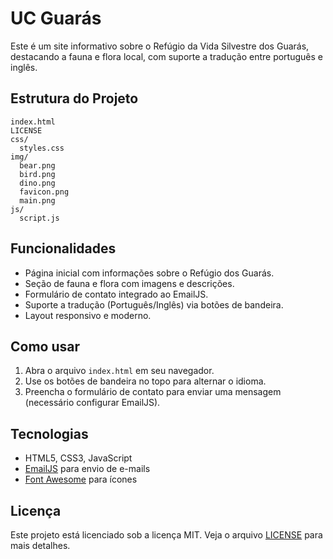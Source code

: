 # UC Guarás

Este é um site informativo sobre o Refúgio da Vida Silvestre dos Guarás, destacando a fauna e flora local, com suporte a tradução entre português e inglês.

## Estrutura do Projeto

```
index.html
LICENSE
css/
  styles.css
img/
  bear.png
  bird.png
  dino.png
  favicon.png
  main.png
js/
  script.js
```

## Funcionalidades

- Página inicial com informações sobre o Refúgio dos Guarás.
- Seção de fauna e flora com imagens e descrições.
- Formulário de contato integrado ao EmailJS.
- Suporte a tradução (Português/Inglês) via botões de bandeira.
- Layout responsivo e moderno.

## Como usar

1. Abra o arquivo `index.html` em seu navegador.
2. Use os botões de bandeira no topo para alternar o idioma.
3. Preencha o formulário de contato para enviar uma mensagem (necessário configurar EmailJS).

## Tecnologias

- HTML5, CSS3, JavaScript
- [EmailJS](https://www.emailjs.com/) para envio de e-mails
- [Font Awesome](https://fontawesome.com/) para ícones

## Licença

Este projeto está licenciado sob a licença MIT. Veja o arquivo [LICENSE](LICENSE) para mais detalhes.
